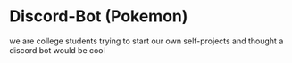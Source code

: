 # Discord-Bot (Pokemon)
we are college students trying to start our own self-projects and thought a discord bot would be cool
